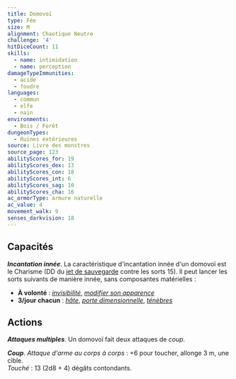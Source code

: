```yaml
---
title: Domovoï
type: Fée
size: M
alignment: Chaotique Neutre
challenge: '4'
hitDiceCount: 11
skills:
  - name: intimidation
  - name: perception
damageTypeImmunities:
  - acide
  - foudre
languages:
  - commun
  - elfe
  - nain
environments:
  - Bois / Forêt
dungeonTypes:
  - Ruines extérieures
source: Livre des monstres
source_page: 123
abilityScores_for: 19
abilityScores_dex: 13
abilityScores_con: 18
abilityScores_int: 6
abilityScores_sag: 10
abilityScores_cha: 16
ac_armorType: armure naturelle
ac_value: 4
movement_walk: 9
senses_darkvision: 18
---
```

## Capacités
_**Incantation innée**_. La caractéristique d'incantation innée d'un domovoï est le Charisme (DD du [jet de sauvegarde](/utiliser-les-caracteristiques/#jets-de-sauvegarde) contre les sorts 15). Il peut lancer les sorts suivants de manière innée, sans composantes matérielles :
* **À volonté** : [_invisibilité_](/grimoire/invisibilite/), [_modifier son apparence_](/grimoire/modifier-son-apparence/)
* **3/jour chacun** : [_hâte_](/grimoire/hate/), [_porte dimensionnelle_](/grimoire/porte-dimensionnelle/), [_ténèbres_](/grimoire/tenebres/)

## Actions
_**Attaques multiples**_. Un domovoï fait deux attaques de _coup_.

_**Coup**_. _Attaque d'arme au corps à corps_ : +6 pour toucher, allonge 3 m, une cible.  
_Touché_ : 13 (2d8 + 4) dégâts contondants.
